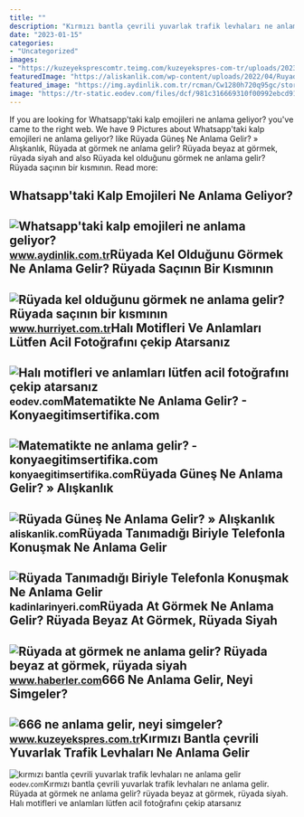 ```yaml
---
title: ""
description: "Kırmızı bantla çevrili yuvarlak trafik levhaları ne anlama gelir"
date: "2023-01-15"
categories:
- "Uncategorized"
images:
- "https://kuzeyeksprescomtr.teimg.com/kuzeyekspres-com-tr/uploads/2023/06/666-ne-anlama-gelir.jpg"
featuredImage: "https://aliskanlik.com/wp-content/uploads/2022/04/Ruyada-Gunes-Ne-Anlama-Gelir.jpeg"
featured_image: "https://img.aydinlik.com.tr/rcman/Cw1280h720q95gc/storage/files/images/2022/07/13/whatsapptaki-kalp-emojileri-ne-anlama-geliyor-TKQe.jpg"
image: "https://tr-static.eodev.com/files/dcf/981c316669310f00992ebcd9172b73ed.jpg"
---
```


If you are looking for Whatsapp'taki kalp emojileri ne anlama geliyor? you've came to the right web. We have 9 Pictures about Whatsapp'taki kalp emojileri ne anlama geliyor? like Rüyada Güneş Ne Anlama Gelir? » Alışkanlık, Rüyada at görmek ne anlama gelir? Rüyada beyaz at görmek, rüyada siyah and also Rüyada kel olduğunu görmek ne anlama gelir? Rüyada saçının bir kısmının. Read more:

Whatsapp'taki Kalp Emojileri Ne Anlama Geliyor?
-----------------------------------------------

 ![Whatsapp'taki kalp emojileri ne anlama geliyor?](https://img.aydinlik.com.tr/rcman/Cw1280h720q95gc/storage/files/images/2022/07/13/whatsapptaki-kalp-emojileri-ne-anlama-geliyor-TKQe.jpg) <small>www.aydinlik.com.tr</small>Rüyada Kel Olduğunu Görmek Ne Anlama Gelir? Rüyada Saçının Bir Kısmının
-----------------------------------------------------------------------

 ![Rüyada kel olduğunu görmek ne anlama gelir? Rüyada saçının bir kısmının](https://i4.hurimg.com/i/hurriyet/75/1200x675/6164443218c773033c971bdd.jpg) <small>www.hurriyet.com.tr</small>Halı Motifleri Ve Anlamları Lütfen Acil Fotoğrafını çekip Atarsanız
-------------------------------------------------------------------

 ![Halı motifleri ve anlamları lütfen acil fotoğrafını çekip atarsanız](https://tr-static.eodev.com/files/dcf/981c316669310f00992ebcd9172b73ed.jpg) <small>eodev.com</small>Matematikte Ne Anlama Gelir? - Konyaegitimsertifika.com
-------------------------------------------------------

 ![Matematikte ne anlama gelir? - konyaegitimsertifika.com](https://konyaegitimsertifika.com/wp-content/uploads/2022/11/Matematikte-ne-anlama-gelir.png) <small>konyaegitimsertifika.com</small>Rüyada Güneş Ne Anlama Gelir? » Alışkanlık
------------------------------------------

 ![Rüyada Güneş Ne Anlama Gelir? » Alışkanlık](https://aliskanlik.com/wp-content/uploads/2022/04/Ruyada-Gunes-Ne-Anlama-Gelir.jpeg) <small>aliskanlik.com</small>Rüyada Tanımadığı Biriyle Telefonla Konuşmak Ne Anlama Gelir
------------------------------------------------------------

 ![Rüyada Tanımadığı Biriyle Telefonla Konuşmak Ne Anlama Gelir](https://kadinlarinyeri.com/wp-content/uploads/2021/12/Ruyada-Tanimadigi-Biriyle-Telefonla-Konusmak-Ne-Anlama-Gelir.jpg) <small>kadinlarinyeri.com</small>Rüyada At Görmek Ne Anlama Gelir? Rüyada Beyaz At Görmek, Rüyada Siyah
----------------------------------------------------------------------

 ![Rüyada at görmek ne anlama gelir? Rüyada beyaz at görmek, rüyada siyah](https://foto.haberler.com/haber/2019/10/30/ruyada-at-gormek-ne-anlama-gelir-12566959_7097_m.jpg) <small>www.haberler.com</small>666 Ne Anlama Gelir, Neyi Simgeler?
-----------------------------------

 ![666 ne anlama gelir, neyi simgeler?](https://kuzeyeksprescomtr.teimg.com/kuzeyekspres-com-tr/uploads/2023/06/666-ne-anlama-gelir.jpg) <small>www.kuzeyekspres.com.tr</small>Kırmızı Bantla çevrili Yuvarlak Trafik Levhaları Ne Anlama Gelir
----------------------------------------------------------------

 ![kırmızı bantla çevrili yuvarlak trafik levhaları ne anlama gelir](https://tr-static.eodev.com/files/d86/71f8f600829fe64b96c1a1e52184e847.jpeg) <small>eodev.com</small>Kırmızı bantla çevrili yuvarlak trafik levhaları ne anlama gelir. Rüyada at görmek ne anlama gelir? rüyada beyaz at görmek, rüyada siyah. Halı motifleri ve anlamları lütfen acil fotoğrafını çekip atarsanız
